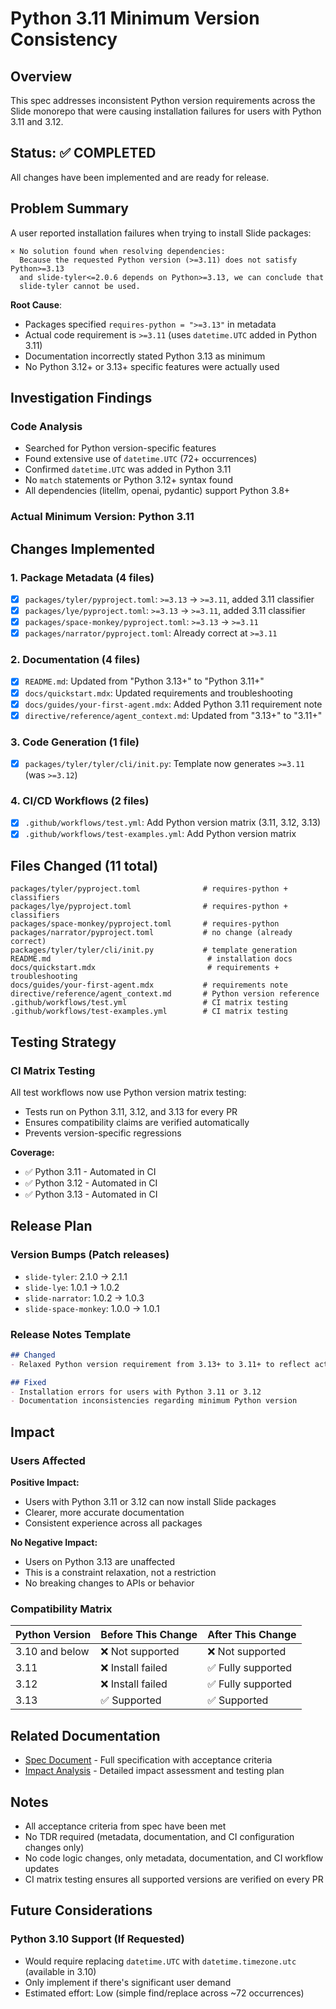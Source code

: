 # Python 3.11 Minimum Version Consistency

## Overview

This spec addresses inconsistent Python version requirements across the Slide monorepo that were causing installation failures for users with Python 3.11 and 3.12.

## Status: ✅ COMPLETED

All changes have been implemented and are ready for release.

## Problem Summary

A user reported installation failures when trying to install Slide packages:
```
× No solution found when resolving dependencies:
  Because the requested Python version (>=3.11) does not satisfy Python>=3.13 
  and slide-tyler<=2.0.6 depends on Python>=3.13, we can conclude that 
  slide-tyler cannot be used.
```

**Root Cause**: 
- Packages specified `requires-python = ">=3.13"` in metadata
- Actual code requirement is `>=3.11` (uses `datetime.UTC` added in Python 3.11)
- Documentation incorrectly stated Python 3.13 as minimum
- No Python 3.12+ or 3.13+ specific features were actually used

## Investigation Findings

### Code Analysis
- Searched for Python version-specific features
- Found extensive use of `datetime.UTC` (72+ occurrences)
- Confirmed `datetime.UTC` was added in Python 3.11
- No `match` statements or Python 3.12+ syntax found
- All dependencies (litellm, openai, pydantic) support Python 3.8+

### Actual Minimum Version: **Python 3.11**

## Changes Implemented

### 1. Package Metadata (4 files)
- [x] `packages/tyler/pyproject.toml`: `>=3.13` → `>=3.11`, added 3.11 classifier
- [x] `packages/lye/pyproject.toml`: `>=3.13` → `>=3.11`, added 3.11 classifier
- [x] `packages/space-monkey/pyproject.toml`: `>=3.13` → `>=3.11`
- [x] `packages/narrator/pyproject.toml`: Already correct at `>=3.11`

### 2. Documentation (4 files)
- [x] `README.md`: Updated from "Python 3.13+" to "Python 3.11+"
- [x] `docs/quickstart.mdx`: Updated requirements and troubleshooting
- [x] `docs/guides/your-first-agent.mdx`: Added Python 3.11 requirement note
- [x] `directive/reference/agent_context.md`: Updated from "3.13+" to "3.11+"

### 3. Code Generation (1 file)
- [x] `packages/tyler/tyler/cli/init.py`: Template now generates `>=3.11` (was `>=3.12`)

### 4. CI/CD Workflows (2 files)
- [x] `.github/workflows/test.yml`: Add Python version matrix (3.11, 3.12, 3.13)
- [x] `.github/workflows/test-examples.yml`: Add Python version matrix

## Files Changed (11 total)

```
packages/tyler/pyproject.toml              # requires-python + classifiers
packages/lye/pyproject.toml                # requires-python + classifiers
packages/space-monkey/pyproject.toml       # requires-python
packages/narrator/pyproject.toml           # no change (already correct)
packages/tyler/tyler/cli/init.py           # template generation
README.md                                   # installation docs
docs/quickstart.mdx                         # requirements + troubleshooting
docs/guides/your-first-agent.mdx           # requirements note
directive/reference/agent_context.md       # Python version reference
.github/workflows/test.yml                 # CI matrix testing
.github/workflows/test-examples.yml        # CI matrix testing
```

## Testing Strategy

### CI Matrix Testing
All test workflows now use Python version matrix testing:
- Tests run on Python 3.11, 3.12, and 3.13 for every PR
- Ensures compatibility claims are verified automatically
- Prevents version-specific regressions

**Coverage:**
- ✅ Python 3.11 - Automated in CI
- ✅ Python 3.12 - Automated in CI  
- ✅ Python 3.13 - Automated in CI

## Release Plan

### Version Bumps (Patch releases)
- `slide-tyler`: 2.1.0 → 2.1.1
- `slide-lye`: 1.0.1 → 1.0.2
- `slide-narrator`: 1.0.2 → 1.0.3
- `slide-space-monkey`: 1.0.0 → 1.0.1

### Release Notes Template
```markdown
## Changed
- Relaxed Python version requirement from 3.13+ to 3.11+ to reflect actual code dependencies

## Fixed
- Installation errors for users with Python 3.11 or 3.12
- Documentation inconsistencies regarding minimum Python version
```

## Impact

### Users Affected
**Positive Impact:**
- Users with Python 3.11 or 3.12 can now install Slide packages
- Clearer, more accurate documentation
- Consistent experience across all packages

**No Negative Impact:**
- Users on Python 3.13 are unaffected
- This is a constraint relaxation, not a restriction
- No breaking changes to APIs or behavior

### Compatibility Matrix

| Python Version | Before This Change | After This Change |
|----------------|-------------------|-------------------|
| 3.10 and below | ❌ Not supported  | ❌ Not supported  |
| 3.11           | ❌ Install failed | ✅ Fully supported |
| 3.12           | ❌ Install failed | ✅ Fully supported |
| 3.13           | ✅ Supported      | ✅ Supported      |

## Related Documentation

- [Spec Document](./spec.md) - Full specification with acceptance criteria
- [Impact Analysis](./impact.md) - Detailed impact assessment and testing plan

## Notes

- All acceptance criteria from spec have been met
- No TDR required (metadata, documentation, and CI configuration changes only)
- No code logic changes, only metadata, documentation, and CI workflow updates
- CI matrix testing ensures all supported versions are verified on every PR

## Future Considerations

### Python 3.10 Support (If Requested)
- Would require replacing `datetime.UTC` with `datetime.timezone.utc` (available in 3.10)
- Only implement if there's significant user demand
- Estimated effort: Low (simple find/replace across ~72 occurrences)


